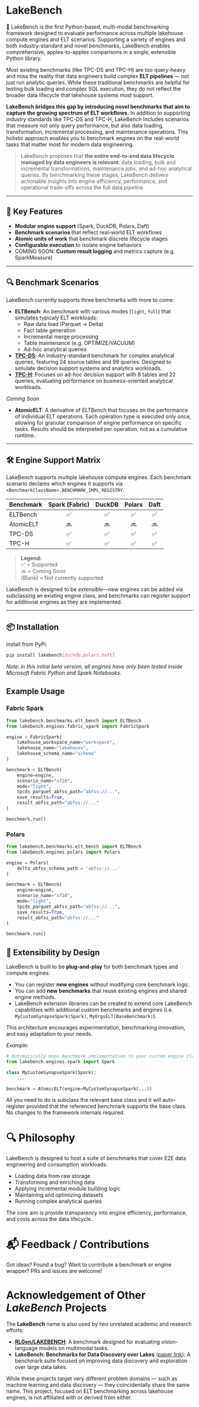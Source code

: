 # LakeBench

🌊 LakeBench is the first Python-based, multi-modal benchmarking framework designed to evaluate performance across multiple lakehouse compute engines and ELT scenarios. Supporting a variety of engines and both industry-standard and novel benchmarks, LakeBench enables comprehensive, apples-to-apples comparisons in a single, extensible Python library.

Most existing benchmarks (like TPC-DS and TPC-H) are too query-heavy and miss the reality that data engineers build complex **ELT pipelines** — not just run analytic queries. While these traditional benchmarks are helpful for testing bulk loading and complex SQL execution, they do not reflect the broader data lifecycle that lakehouse systems must support.

**LakeBench bridges this gap by introducing novel benchmarks that aim to capture the growing spectrum of ELT workflows.** In addition to supporting industry standards like TPC-DS and TPC-H, LakeBench includes scenarios that measure not only query performance, but also data loading, transformation, incremental processing, and maintenance operations. This holistic approach enables you to benchmark engines on the real-world tasks that matter most for modern data engineering.

> LakeBench proposes that **the entire end-to-end data lifecycle managed by data engineers is relevant**: data loading, bulk and incremental transformations, maintenance jobs, and ad-hoc analytical queries. By benchmarking these stages, LakeBench delivers actionable insights into engine efficiency, performance, and operational trade-offs across the full data pipeline.

---

## 🧱 Key Features

- **Modular engine support** (Spark, DuckDB, Polars, Daft)
- **Benchmark scenarios** that reflect real-world ELT workflows
- **Atomic units of work** that benchmark discrete lifecycle stages
- **Configurable execution** to isolate engine behaviors
- COMING SOON: **Custom result logging** and metrics capture (e.g. SparkMeasure)

---

## 🔍 Benchmark Scenarios

LakeBench currently supports three benchmarks with more to come:

- **ELTBench**: An benchmark with various modes (`light`, `full`) that simulates typicaly ELT workloads:
  - Raw data load (Parquet → Delta)
  - Fact table generation
  - Incremental merge processing
  - Table maintenance (e.g. OPTIMIZE/VACUUM)
  - Ad-hoc analytical queries
- **[TPC-DS](https://www.tpc.org/tpcds/)**: An industry-standard benchmark for complex analytical queries, featuring 24 source tables and 99 queries. Designed to simulate decision support systems and analytics workloads.
- **[TPC-H](https://www.tpc.org/tpch/)**: Focuses on ad-hoc decision support with 8 tables and 22 queries, evaluating performance on business-oriented analytical workloads.

_Coming Soon_
- **AtomicELT**: A derivative of _ELTBench_ that focuses on the performance of individual ELT operations. Each operation type is executed only once, allowing for granular comparison of engine performance on specific tasks. Results should be interpreted per operation, not as a cumulative runtime.

---

## 🛠️ Engine Support Matrix

LakeBench supports multiple lakehouse compute engines. Each benchmark scenario declares which engines it supports via `<BenchmarkClassName>.BENCHMARK_IMPL_REGISTRY`.

| Benchmark   | Spark (Fabric) | DuckDB | Polars | Daft |
|-------------|:--------------:|:------:|:------:|:----:|
| ELTBench    |      ✅        |   ✅   |   ✅   |  ✅  |
| AtomicELT   |      🔜        |   🔜   |   🔜   |  🔜  |
| TPC-DS      |      ✅        |   ✅   |   ✅   |  ✅  |
| TPC-H       |      ✅        |   ✅   |   ✅   |  ✅  |

> **Legend:**  
> ✅ = Supported  
> 🔜 = Coming Soon  
> (Blank) = Not currently supported 

LakeBench is designed to be _extensible_—new engines can be added via subclassing an existing engine class, and benchmarks can register support for additional engines as they are implemented.

---

## 📦 Installation

Install from PyPi:

```bash
pip install lakebench[duckdb,polars,daft]
```

_Note: in this initial beta version, all engines have only been tested inside Microsoft Fabric Python and Spark Notebooks._

## Example Usage

### Fabric Spark
```python
from lakebench.benchmarks.elt_bench import ELTBench
from lakebench.engines.fabric_spark import FabricSpark

engine = FabricSpark(
    lakehouse_workspace_name="workspace",
    lakehouse_name="lakehouse",
    lakehouse_schema_name="schema"
)

benchmark = ELTBench(
    engine=engine,
    scenario_name="sf10",
    mode="light",
    tpcds_parquet_abfss_path="abfss://...",
    save_results=True,
    result_abfss_path="abfss://..."
)

benchmark.run()
```

### Polars
```python
from lakebench.benchmarks.elt_bench import ELTBench
from lakebench.engines.polars import Polars

engine = Polars( 
    delta_abfss_schema_path = 'abfss://...'
)

benchmark = ELTBench(
    engine=engine,
    scenario_name="sf10",
    mode="light",
    tpcds_parquet_abfss_path="abfss://...",
    save_results=True,
    result_abfss_path="abfss://..."
)

benchmark.run()
```

## 🔌 Extensibility by Design

LakeBench is built to be **plug-and-play** for both benchmark types and compute engines:

- You can register **new engines** without modifying core benchmark logic.
- You can add **new benchmarks** that reuse existing engines and shared engine methods.
- LakeBench extension libraries can be created to extend core LakeBench capabilities with additional custom benchmarks and engines (i.e. `MyCustomSynapseSpark(Spark)`, `MyOrgsELT(BaseBenchmark)`).

This architecture encourages experimentation, benchmarking innovation, and easy adaptation to your needs.

_Example:_
```python
# Automatically maps benchmark implementation to your custom engine class
from lakebench.engines.spark import Spark

class MyCustomSynapseSpark(Spark):
    ...

benchmark = AtomicELT(engine=MyCustomSynapseSpark(...))
```
All you need to do is subclass the relevant base class and it will auto-register provided that the referenced benchmark supports the base class. No changes to the framework internals required.

# 🔍 Philosophy
LakeBench is designed to host a suite of benchmarks that cover E2E data engineering and consumption workloads:
- Loading data from raw storage
- Transforming and enriching data
- Applying incremental module building logic
- Maintaining and optimizing datasets
- Running complex analytical queries

The core aim is provide transparency into engine efficiency, performance, and costs across the data lifecycle..

# 📬 Feedback / Contributions
Got ideas? Found a bug? Want to contribute a benchmark or engine wrapper? PRs and issues are welcome!


# Acknowledgement of Other _LakeBench_ Projects
The **LakeBench** name is also used by two unrelated academic and research efforts:
- **[RLGen/LAKEBENCH](https://github.com/RLGen/LAKEBENCH)**: A benchmark designed for evaluating vision-language models on multimodal tasks.
- **LakeBench: Benchmarks for Data Discovery over Lakes** ([paper link](https://www.catalyzex.com/paper/lakebench-benchmarks-for-data-discovery-over)):
    A benchmark suite focused on improving data discovery and exploration over large data lakes.

While these projects target very different problem domains — such as machine learning and data discovery — they coincidentally share the same name. This project, focused on ELT benchmarking across lakehouse engines, is not affiliated with or derived from either.